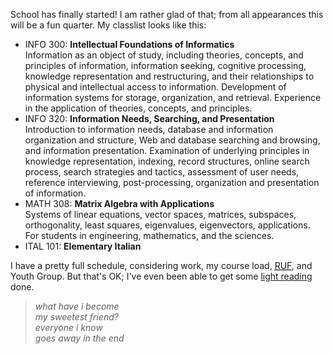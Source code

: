 <p>School has finally started!  I am rather glad of that; from all appearances this will be a fun quarter.  My classlist looks like this:</p>
<ul>
 <li>INFO 300: <b>Intellectual Foundations of Informatics</b><br />
Information as an object of study, including theories, concepts, and principles of information, information seeking, cognitive processing, knowledge representation and restructuring, and their relationships to physical and intellectual access to information. Development of information systems for storage, organization, and retrieval. Experience in the application of theories, concepts, and principles.</li>
<li>INFO 320: <b>Information Needs, Searching, and Presentation</b><br />
Introduction to information needs, database and information organization and structure, Web and database searching and browsing, and information presentation. Examination of underlying principles in knowledge representation, indexing, record structures, online search process, search strategies and tactics, assessment of user needs, reference interviewing, post-processing, organization and presentation of information.</li>
<li>MATH 308: <b>Matrix Algebra with Applications</b><br />
Systems of linear equations, vector spaces, matrices, subspaces, orthogonality, least squares, eigenvalues, eigenvectors, applications. For students in engineering, mathematics, and the sciences.</li>
<li>ITAL 101: <b>Elementary Italian</b></li>
</ul>
<p>
I have a pretty full schedule, considering work, my course load, <acronym title="Reformed University Fellowship"><a href="http://www.uw.ruf.org">RUF</a></acronym>, and Youth Group.  But that's OK; I've even been able to get some <a href="http://www.cmfnow.com/product.asp?0=339&amp;1=345&amp;3=8826">light reading</a> done.
</p><blockquote><p><i>
what have i become<br />
my sweetest friend?<br />
everyone i know<br />
goes away in the end<br />
</i></p></blockquote>